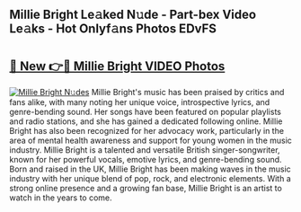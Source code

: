 ## Millie Bright Le𝚊ked N𝚞de - Part-bex Video Le𝚊ks - Hot Onlyf𝚊ns Photos EDvFS

# <h2><a href="http://ac18146.deff.icu/?id=Millie+Bright">🔗 New 👉🔴 Millie Bright VIDEO Photos</a></h2>

[![Millie Bright N𝚞des](https://i.imgur.com/rIISA9y.gif)](http://ac18146.deff.icu/?id=Millie+Bright)
Millie Bright's music has been praised by critics and fans alike, with many noting her unique voice, introspective lyrics, and genre-bending sound. Her songs have been featured on popular playlists and radio stations, and she has gained a dedicated following online. Millie Bright has also been recognized for her advocacy work, particularly in the area of mental health awareness and support for young women in the music industry. Millie Bright is a talented and versatile British singer-songwriter, known for her powerful vocals, emotive lyrics, and genre-bending sound. Born and raised in the UK, Millie Bright has been making waves in the music industry with her unique blend of pop, rock, and electronic elements. With a strong online presence and a growing fan base, Millie Bright is an artist to watch in the years to come.
